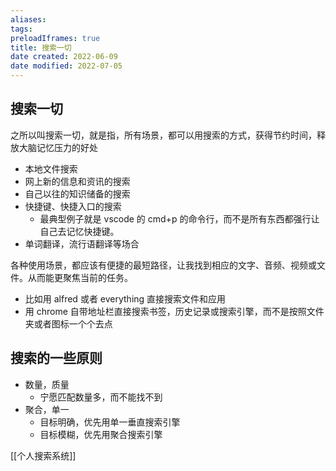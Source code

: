 ```yaml
---
aliases: 
tags: 
preloadIframes: true
title: 搜索一切
date created: 2022-06-09
date modified: 2022-07-05
---
```


## 搜索一切

之所以叫搜索一切，就是指，所有场景，都可以用搜索的方式，获得节约时间，释放大脑记忆压力的好处
- 本地文件搜索
- 网上新的信息和资讯的搜索
- 自己以往的知识储备的搜索
- 快捷键、快捷入口的搜索
	- 最典型例子就是 vscode 的 cmd+p 的命令行，而不是所有东西都强行让自己去记忆快捷键。
- 单词翻译，流行语翻译等场合

各种使用场景，都应该有便捷的最短路径，让我找到相应的文字、音频、视频或文件。从而能更聚焦当前的任务。
- 比如用 alfred 或者 everything 直接搜索文件和应用
- 用 chrome 自带地址栏直接搜索书签，历史记录或搜索引擎，而不是按照文件夹或者图标一个个去点

## 搜索的一些原则

- 数量，质量
	- 宁愿匹配数量多，而不能找不到
- 聚合，单一
	- 目标明确，优先用单一垂直搜索引擎
	- 目标模糊，优先用聚合搜索引擎

[[个人搜索系统]]
